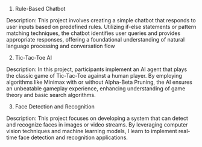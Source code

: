 1. Rule-Based Chatbot

Description:
This project involves creating a simple chatbot that responds to user inputs based on predefined rules. Utilizing if-else statements or pattern matching techniques, the chatbot identifies user queries and provides appropriate responses, offering a foundational understanding of natural language processing and conversation flow

2. Tic-Tac-Toe AI

Description:
In this project, participants implement an AI agent that plays the classic game of Tic-Tac-Toe against a human player. By employing algorithms like Minimax with or without Alpha-Beta Pruning, the AI ensures an unbeatable gameplay experience, enhancing understanding of game theory and basic search algorithms.

3. Face Detection and Recognition

Description:
This project focuses on developing a system that can detect and recognize faces in images or video streams. By leveraging computer vision techniques and machine learning models, I learn to implement real-time face detection and recognition applications.
